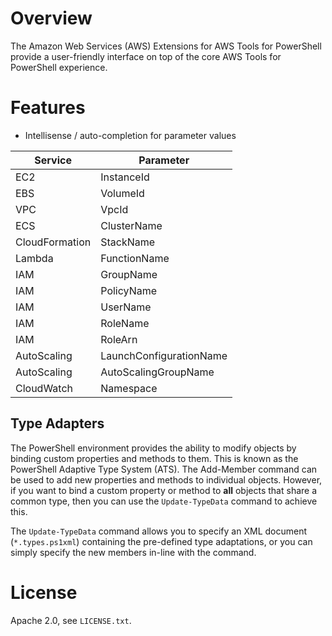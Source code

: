 # Overview

The Amazon Web Services (AWS) Extensions for AWS Tools for PowerShell provide a user-friendly interface on top of the core AWS Tools for PowerShell experience.

# Features

* Intellisense / auto-completion for parameter values

| Service           | Parameter               |
|-------------------|-------------------------|
| EC2               | InstanceId              |
| EBS               | VolumeId                |
| VPC               | VpcId                   |
| ECS               | ClusterName             |
| CloudFormation    | StackName               |
| Lambda            | FunctionName            |
| IAM               | GroupName               |
| IAM               | PolicyName              |
| IAM               | UserName                |
| IAM               | RoleName                |
| IAM               | RoleArn                 |
| AutoScaling       | LaunchConfigurationName |
| AutoScaling       | AutoScalingGroupName    |
| CloudWatch        | Namespace               |

## Type Adapters

The PowerShell environment provides the ability to modify objects by binding custom properties and methods to them.
This is known as the PowerShell Adaptive Type System (ATS). The Add-Member command can be used to add new properties and methods
to individual objects. However, if you want to bind a custom property or method to **all** objects that share a 
common type, then you can use the `Update-TypeData` command to achieve this.

The `Update-TypeData` command allows you to specify an XML document (`*.types.ps1xml`) containing the pre-defined type adaptations,
or you can simply specify the new members in-line with the command.

# License

Apache 2.0, see `LICENSE.txt`.
